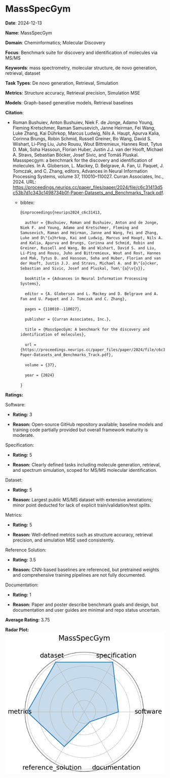 # MassSpecGym


**Date**: 2024-12-13


**Name**: MassSpecGym


**Domain**: Cheminformatics; Molecular Discovery


**Focus**: Benchmark suite for discovery and identification of molecules via MS/MS


**Keywords**: mass spectrometry, molecular structure, de novo generation, retrieval, dataset


**Task Types**: De novo generation, Retrieval, Simulation


**Metrics**: Structure accuracy, Retrieval precision, Simulation MSE


**Models**: Graph-based generative models, Retrieval baselines


**Citation**:


- Roman Bushuiev, Anton Bushuiev, Niek F. de Jonge, Adamo Young, Fleming Kretschmer, Raman Samusevich, Janne Heirman, Fei Wang, Luke Zhang, Kai Dührkop, Marcus Ludwig, Nils A. Haupt, Apurva Kalia, Corinna Brungs, Robin Schmid, Russell Greiner, Bo Wang, David S. Wishart, Li-Ping Liu, Juho Rousu, Wout Bittremieux, Hannes Rost, Tytus D. Mak, Soha Hassoun, Florian Huber, Justin J.J. van der Hooft, Michael A. Stravs, Sebastian Böcker, Josef Sivic, and Tomáš Pluskal. Massspecgym: a benchmark for the discovery and identification of molecules. In A. Globerson, L. Mackey, D. Belgrave, A. Fan, U. Paquet, J. Tomczak, and C. Zhang, editors, Advances in Neural Information Processing Systems, volume 37, 110010–110027. Curran Associates, Inc., 2024. URL: https://proceedings.neurips.cc/paper_files/paper/2024/file/c6c31413d5c53b7d1c343c1498734b0f-Paper-Datasets_and_Benchmarks_Track.pdf.

  - bibtex:
      ```
      @inproceedings{neurips2024_c6c31413,

        author = {Bushuiev, Roman and Bushuiev, Anton and de Jonge, Niek F. and Young, Adamo and Kretschmer, Fleming and Samusevich, Raman and Heirman, Janne and Wang, Fei and Zhang, Luke and D\"{u}hrkop, Kai and Ludwig, Marcus and Haupt, Nils A. and Kalia, Apurva and Brungs, Corinna and Schmid, Robin and Greiner, Russell and Wang, Bo and Wishart, David S. and Liu, Li-Ping and Rousu, Juho and Bittremieux, Wout and Rost, Hannes and Mak, Tytus D. and Hassoun, Soha and Huber, Florian and van der Hooft, Justin J.J. and Stravs, Michael A. and B\"{o}cker, Sebastian and Sivic, Josef and Pluskal, Tom\'{a}\v{s}},

        booktitle = {Advances in Neural Information Processing Systems},

        editor = {A. Globerson and L. Mackey and D. Belgrave and A. Fan and U. Paquet and J. Tomczak and C. Zhang},

        pages = {110010--110027},

        publisher = {Curran Associates, Inc.},

        title = {MassSpecGym: A benchmark for the discovery and identification of molecules},

        url = {https://proceedings.neurips.cc/paper_files/paper/2024/file/c6c31413d5c53b7d1c343c1498734b0f-Paper-Datasets_and_Benchmarks_Track.pdf},

        volume = {37},

        year = {2024}

      }

      ```

**Ratings:**


Software:


  - **Rating:** 3


  - **Reason:** Open-source GitHub repository available; baseline models and training code partially provided but overall framework maturity is moderate. 


Specification:


  - **Rating:** 5


  - **Reason:** Clearly defined tasks including molecule generation, retrieval, and spectrum simulation, scoped for MS/MS molecular identification. 


Dataset:


  - **Rating:** 5


  - **Reason:** Largest public MS/MS dataset with extensive annotations; minor point deducted for lack of explicit train/validation/test splits. 


Metrics:


  - **Rating:** 5


  - **Reason:** Well-defined metrics such as structure accuracy, retrieval precision, and simulation MSE used consistently. 


Reference Solution:


  - **Rating:** 3.5


  - **Reason:** CNN-based baselines are referenced, but pretrained weights and comprehensive training pipelines are not fully documented. 


Documentation:


  - **Rating:** 1


  - **Reason:** Paper and poster describe benchmark goals and design, but documentation and user guides are minimal and repo status uncertain. 


**Average Rating:** 3.75


**Radar Plot:**
 ![Massspecgym radar plot](../../tex/images/massspecgym_radar.png)